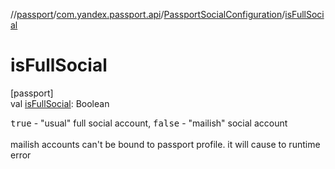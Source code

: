 //[passport](../../../index.md)/[com.yandex.passport.api](../index.md)/[PassportSocialConfiguration](index.md)/[isFullSocial](is-full-social.md)

# isFullSocial

[passport]\
val [isFullSocial](is-full-social.md): Boolean

<tt>true</tt> - &quot;usual&quot; full social account, <tt>false</tt> - &quot;mailish&quot; social account<br></br> mailish accounts can't be bound to passport profile. it will cause to runtime error
